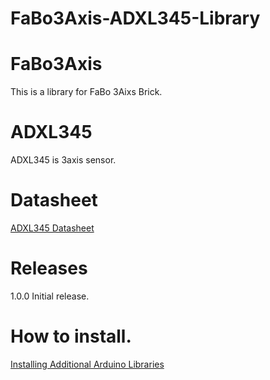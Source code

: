 # FaBo3Axis-ADXL345-Library

# FaBo3Axis

This is a library for FaBo 3Aixs Brick.

# ADXL345

ADXL345 is 3axis sensor.

# Datasheet

[ADXL345 Datasheet](http://www.analog.com/media/en/technical-documentation/data-sheets/ADXL345.PDF)

# Releases

1.0.0 Initial release.

# How to install.

[Installing Additional Arduino Libraries](https://www.arduino.cc/en/Guide/Libraries#toc3)
